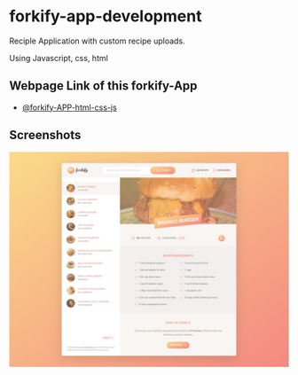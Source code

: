 # forkify-app-development

Reciple Application with custom recipe uploads.

Using Javascript, css, html

## Webpage Link of this forkify-App

- [@forkify-APP-html-css-js](https://forkify-pranto-mollick.netlify.app/)

## Screenshots

![App Screenshot](forkify-app-screen.jpeg)
